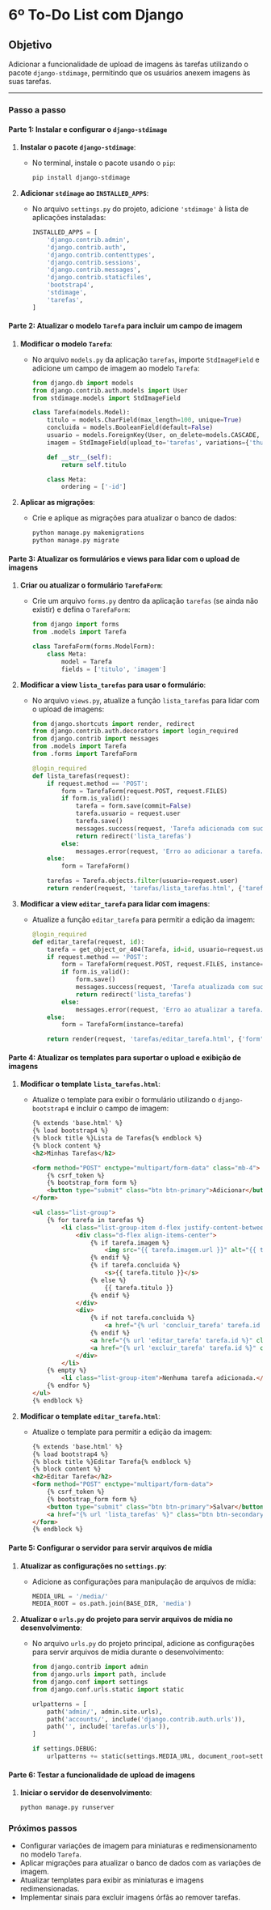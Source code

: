 # 6º To-Do List com Django

## Objetivo

Adicionar a funcionalidade de upload de imagens às tarefas utilizando o pacote `django-stdimage`, permitindo que os usuários anexem imagens às suas tarefas.

---

### Passo a passo

#### Parte 1: Instalar e configurar o `django-stdimage`

1. **Instalar o pacote `django-stdimage`**:
   - No terminal, instale o pacote usando o `pip`:
     ```bash
     pip install django-stdimage
     ```

2. **Adicionar `stdimage` ao `INSTALLED_APPS`**:
   - No arquivo `settings.py` do projeto, adicione `'stdimage'` à lista de aplicações instaladas:
     ```python
     INSTALLED_APPS = [
         'django.contrib.admin',
         'django.contrib.auth',
         'django.contrib.contenttypes',
         'django.contrib.sessions',
         'django.contrib.messages',
         'django.contrib.staticfiles',
         'bootstrap4',
         'stdimage',
         'tarefas',
     ]
     ```

#### Parte 2: Atualizar o modelo `Tarefa` para incluir um campo de imagem

1. **Modificar o modelo `Tarefa`**:
   - No arquivo `models.py` da aplicação `tarefas`, importe `StdImageField` e adicione um campo de imagem ao modelo `Tarefa`:
     ```python
     from django.db import models
     from django.contrib.auth.models import User
     from stdimage.models import StdImageField

     class Tarefa(models.Model):
         titulo = models.CharField(max_length=100, unique=True)
         concluida = models.BooleanField(default=False)
         usuario = models.ForeignKey(User, on_delete=models.CASCADE, null=True)
         imagem = StdImageField(upload_to='tarefas', variations={'thumb': (100, 100)}, blank=True, null=True)

         def __str__(self):
             return self.titulo

         class Meta:
             ordering = ['-id']
     ```

2. **Aplicar as migrações**:
   - Crie e aplique as migrações para atualizar o banco de dados:
     ```bash
     python manage.py makemigrations
     python manage.py migrate
     ```

#### Parte 3: Atualizar os formulários e views para lidar com o upload de imagens

1. **Criar ou atualizar o formulário `TarefaForm`**:
   - Crie um arquivo `forms.py` dentro da aplicação `tarefas` (se ainda não existir) e defina o `TarefaForm`:
     ```python
     from django import forms
     from .models import Tarefa

     class TarefaForm(forms.ModelForm):
         class Meta:
             model = Tarefa
             fields = ['titulo', 'imagem']
     ```

2. **Modificar a view `lista_tarefas` para usar o formulário**:
   - No arquivo `views.py`, atualize a função `lista_tarefas` para lidar com o upload de imagens:
     ```python
     from django.shortcuts import render, redirect
     from django.contrib.auth.decorators import login_required
     from django.contrib import messages
     from .models import Tarefa
     from .forms import TarefaForm

     @login_required
     def lista_tarefas(request):
         if request.method == 'POST':
             form = TarefaForm(request.POST, request.FILES)
             if form.is_valid():
                 tarefa = form.save(commit=False)
                 tarefa.usuario = request.user
                 tarefa.save()
                 messages.success(request, 'Tarefa adicionada com sucesso!')
                 return redirect('lista_tarefas')
             else:
                 messages.error(request, 'Erro ao adicionar a tarefa. Verifique os dados informados.')
         else:
             form = TarefaForm()

         tarefas = Tarefa.objects.filter(usuario=request.user)
         return render(request, 'tarefas/lista_tarefas.html', {'tarefas': tarefas, 'form': form})
     ```

3. **Modificar a view `editar_tarefa` para lidar com imagens**:
   - Atualize a função `editar_tarefa` para permitir a edição da imagem:
     ```python
     @login_required
     def editar_tarefa(request, id):
         tarefa = get_object_or_404(Tarefa, id=id, usuario=request.user)
         if request.method == 'POST':
             form = TarefaForm(request.POST, request.FILES, instance=tarefa)
             if form.is_valid():
                 form.save()
                 messages.success(request, 'Tarefa atualizada com sucesso!')
                 return redirect('lista_tarefas')
             else:
                 messages.error(request, 'Erro ao atualizar a tarefa. Verifique os dados informados.')
         else:
             form = TarefaForm(instance=tarefa)

         return render(request, 'tarefas/editar_tarefa.html', {'form': form})
     ```

#### Parte 4: Atualizar os templates para suportar o upload e exibição de imagens

1. **Modificar o template `lista_tarefas.html`**:
   - Atualize o template para exibir o formulário utilizando o `django-bootstrap4` e incluir o campo de imagem:
     ```html
     {% extends 'base.html' %}
     {% load bootstrap4 %}
     {% block title %}Lista de Tarefas{% endblock %}
     {% block content %}
     <h2>Minhas Tarefas</h2>

     <form method="POST" enctype="multipart/form-data" class="mb-4">
         {% csrf_token %}
         {% bootstrap_form form %}
         <button type="submit" class="btn btn-primary">Adicionar</button>
     </form>

     <ul class="list-group">
         {% for tarefa in tarefas %}
             <li class="list-group-item d-flex justify-content-between align-items-center {% if tarefa.concluida %}list-group-item-success{% endif %}">
                 <div class="d-flex align-items-center">
                     {% if tarefa.imagem %}
                         <img src="{{ tarefa.imagem.url }}" alt="{{ tarefa.titulo }}" class="img-thumbnail me-2" style="width: 50px; height: 50px;">
                     {% endif %}
                     {% if tarefa.concluida %}
                         <s>{{ tarefa.titulo }}</s>
                     {% else %}
                         {{ tarefa.titulo }}
                     {% endif %}
                 </div>
                 <div>
                     {% if not tarefa.concluida %}
                         <a href="{% url 'concluir_tarefa' tarefa.id %}" class="btn btn-sm btn-success">Concluir</a>
                     {% endif %}
                     <a href="{% url 'editar_tarefa' tarefa.id %}" class="btn btn-sm btn-warning">Editar</a>
                     <a href="{% url 'excluir_tarefa' tarefa.id %}" class="btn btn-sm btn-danger" onclick="return confirmarExclusao();">Excluir</a>
                 </div>
             </li>
         {% empty %}
             <li class="list-group-item">Nenhuma tarefa adicionada.</li>
         {% endfor %}
     </ul>
     {% endblock %}
     ```

2. **Modificar o template `editar_tarefa.html`**:
   - Atualize o template para permitir a edição da imagem:
     ```html
     {% extends 'base.html' %}
     {% load bootstrap4 %}
     {% block title %}Editar Tarefa{% endblock %}
     {% block content %}
     <h2>Editar Tarefa</h2>
     <form method="POST" enctype="multipart/form-data">
         {% csrf_token %}
         {% bootstrap_form form %}
         <button type="submit" class="btn btn-primary">Salvar</button>
         <a href="{% url 'lista_tarefas' %}" class="btn btn-secondary">Cancelar</a>
     </form>
     {% endblock %}
     ```

#### Parte 5: Configurar o servidor para servir arquivos de mídia

1. **Atualizar as configurações no `settings.py`**:
   - Adicione as configurações para manipulação de arquivos de mídia:
     ```python
     MEDIA_URL = '/media/'
     MEDIA_ROOT = os.path.join(BASE_DIR, 'media')
     ```

2. **Atualizar o `urls.py` do projeto para servir arquivos de mídia no desenvolvimento**:
   - No arquivo `urls.py` do projeto principal, adicione as configurações para servir arquivos de mídia durante o desenvolvimento:
     ```python
     from django.contrib import admin
     from django.urls import path, include
     from django.conf import settings
     from django.conf.urls.static import static

     urlpatterns = [
         path('admin/', admin.site.urls),
         path('accounts/', include('django.contrib.auth.urls')),
         path('', include('tarefas.urls')),
     ]

     if settings.DEBUG:
         urlpatterns += static(settings.MEDIA_URL, document_root=settings.MEDIA_ROOT)
     ```

#### Parte 6: Testar a funcionalidade de upload de imagens

1. **Iniciar o servidor de desenvolvimento**:
   ```bash
   python manage.py runserver

### Próximos passos

- Configurar variações de imagem para miniaturas e redimensionamento no modelo `Tarefa`.
- Aplicar migrações para atualizar o banco de dados com as variações de imagem.
- Atualizar templates para exibir as miniaturas e imagens redimensionadas.
- Implementar sinais para excluir imagens órfãs ao remover tarefas.
